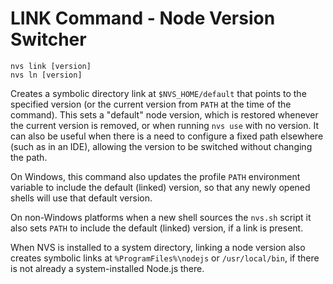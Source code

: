 # LINK Command - Node Version Switcher

    nvs link [version]
    nvs ln [version]

Creates a symbolic directory link at `$NVS_HOME/default` that points to the specified version (or the current version from `PATH` at the time of the command). This sets a "default" node version, which is restored whenever the current version is removed, or when running `nvs use` with no version. It can also be useful when there is a need to configure a fixed path elsewhere (such as in an IDE), allowing the version to be switched without changing the path.

On Windows, this command also updates the profile `PATH` environment variable to include the default (linked) version, so that any newly opened shells will use that default version.

On non-Windows platforms when a new shell sources the `nvs.sh` script it also sets `PATH` to include the default (linked) version, if a link is present.

When NVS is installed to a system directory, linking a node version also creates symbolic links at `%ProgramFiles%\nodejs` or `/usr/local/bin`, if there is not already a system-installed Node.js there.

